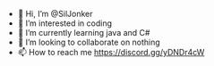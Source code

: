 - 👋 Hi, I’m @SilJonker
- 👀 I’m interested in coding
- 🌱 I’m currently learning java and C#
- 💞️ I’m looking to collaborate on nothing
- 📫 How to reach me https://discord.gg/yDNDr4cW

<!---
SilJonker/SilJonker is a ✨ special ✨ repository because its `README.md` (this file) appears on your GitHub profile.
You can click the Preview link to take a look at your changes.
--->
